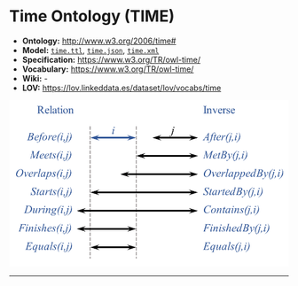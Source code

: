 # Time Ontology (TIME)

- **Ontology:** http://www.w3.org/2006/time#
- **Model:** [`time.ttl`](local/time.ttl), [`time.json`](local/time.json), [`time.xml`](local/time.xml)
- **Specification:** https://www.w3.org/TR/owl-time/
- **Vocabulary:** https://www.w3.org/TR/owl-time/
- **Wiki:** -
- **LOV:** https://lov.linkeddata.es/dataset/lov/vocabs/time

![](images/interval-relations.original.png)

---
